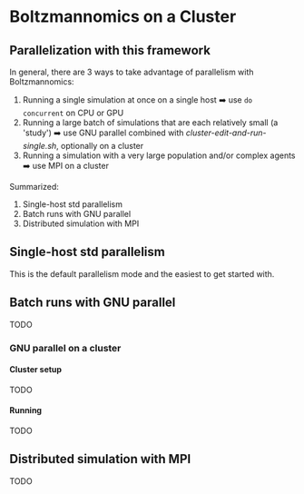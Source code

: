 # Boltzmannomics on a Cluster

## Parallelization with this framework

In general, there are 3 ways to take advantage of parallelism with Boltzmannomics:
1. Running a single simulation at once on a single host ➡️ use `do concurrent` on CPU or GPU
2. Running a large batch of simulations that are each relatively small (a 'study') ➡️ use GNU parallel combined with *cluster-edit-and-run-single.sh*, optionally on a cluster
3. Running a simulation with a very large population and/or complex agents ➡️ use MPI on a cluster

Summarized: 
1. Single-host std parallelism
2. Batch runs with GNU parallel
3. Distributed simulation with MPI

## Single-host std parallelism

This is the default parallelism mode and the easiest to get started with.

## Batch runs with GNU parallel

TODO

### GNU parallel on a cluster

#### Cluster setup

TODO

#### Running
TODO

## Distributed simulation with MPI

TODO